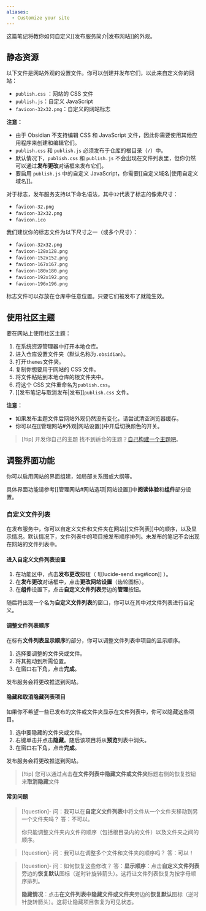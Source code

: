 ```yaml
---
aliases:
  - Customize your site
---
```


这篇笔记将教你如何自定义[[发布服务简介|发布网站]]的外观。

## 静态资源

以下文件是网站外观的设置文件。你可以创建并发布它们，以此来自定义你的网站：

- `publish.css` ：网站的 CSS 文件
- `publish.js`：自定义 JavaScript
- `favicon-32x32.png`：自定义的网站标志

**注意：**

- 由于 Obsidian 不支持编辑 CSS 和 JavaScript 文件，因此你需要使用其他应用程序来创建和编辑它们。
- `publish.css` 和 `publish.js` 必须发布于仓库的根目录（`/`）中。
- 默认情况下，`publish.css` 和 `publish.js` 不会出现在文件列表里，但你仍然可以通过**发布更改**对话框来发布它们。
- 要启用 `publish.js` 中的自定义 JavaScript，你需要[[自定义域名|使用自定义域名]]。

对于标志，发布服务支持以下命名语法，其中`32`代表了标志的像素尺寸：

- `favicon-32.png`
- `favicon-32x32.png`
- `favicon.ico`

我们建议你的标志文件为以下尺寸之一（或多个尺寸）：

- `favicon-32x32.png`
- `favicon-128x128.png`
- `favicon-152x152.png`
- `favicon-167x167.png`
- `favicon-180x180.png`
- `favicon-192x192.png`
- `favicon-196x196.png`

标志文件可以存放在仓库中任意位置。只要它们被发布了就能生效。

## 使用社区主题

要在网站上使用社区主题：

1. 在系统资源管理器中打开本地仓库。
2. 进入仓库设置文件夹（默认名称为`.obsidian`）。
3. 打开`themes`文件夹。
4. 复制你想要用于网站的 CSS 文件。
5. 将文件粘贴到本地仓库的根文件夹中。
6. 将这个 CSS 文件重命名为`publish.css`。
7. [[发布笔记与取消发布|发布]]`publish.css` 文件。

**注意：**

- 如果发布主题文件后网站外观仍然没有变化，请尝试清空浏览器缓存。
- 你可以在[[管理网站#外观|网站设置]]中开启切换颜色的开关。

> [!tip] 开发你自己的主题
> 找不到适合的主题？[自己构建一个主题吧](https://docs.obsidian.md/Themes/Obsidian+Publish+themes/Build+a+Publish+theme)。

## 调整界面功能

你可以启用网站的界面组建，如局部关系图或大纲等。

具体界面功能请参考[[管理网站#网站选项|网站设置]]中**阅读体验**和**组件**部分设置。

### 自定义文件列表

在发布服务中，你可以自定义文件和文件夹在网站[[文件列表]]中的顺序，以及显示情况。默认情况下，文件列表中的项目按发布顺序排列。未发布的笔记不会出现在网站的文件列表中。

#### 进入自定义文件列表设置

1. 在功能区中，点击**发布更改**按钮（ ![[lucide-send.svg#icon]] ）。
2. 在**发布更改**对话框中，点击**更改网站设置**（齿轮图标）。
3. 在**组件**设置下，点击**自定义文件列表**旁边的**管理**按钮。 

随后将出现一个名为**自定义文件列表**的窗口，你可以在其中对文件列表进行自定义。

#### 调整文件列表顺序

在标有**文件列表显示顺序**的部分，你可以调整文件列表中项目的显示顺序。

1. 选择要调整的文件夹或文件。
2. 将其拖动到所需位置。
3. 在窗口右下角，点击**完成**。

发布服务会将更改推送到网站。

#### 隐藏和取消隐藏列表项目

如果你不希望一些已发布的文件或文件夹显示在文件列表中，你可以隐藏这些项目。

1. 选中要隐藏的文件夹或文件。
2. 右键单击并点击**隐藏**。随后该项目将从**预览**列表中消失。
3. 在窗口右下角，点击**完成**。

发布服务会将更改推送到网站。

> [!tip] 您可以通过点击**在文件列表中隐藏文件或文件夹**标题右侧的恢复按钮来**取消隐藏**文件

#### 常见问题

> [!question]- 问：我可以在**自定义文件列表**中将文件从一个文件夹移动到另一个文件夹吗？
> 答：不可以。
> 
> 你只能调整文件夹内文件的顺序（包括根目录内的文件）以及文件夹之间的顺序。

> [!question]- 问：我可以在调整多个文件和文件夹的顺序吗？
> 答：可以！

> [!question]- 问：如何恢复这些修改？
> 答：**显示顺序**：点击**自定义文件列表**旁边的**恢复默认**图标（逆时针旋转箭头）。这将让文件列表恢复为按字母顺序排列。
>
> **隐藏情况**：点击**在文件列表中隐藏文件或文件夹**旁边的**恢复默认**图标（逆时针旋转箭头）。这将让隐藏项目恢复为可见状态。